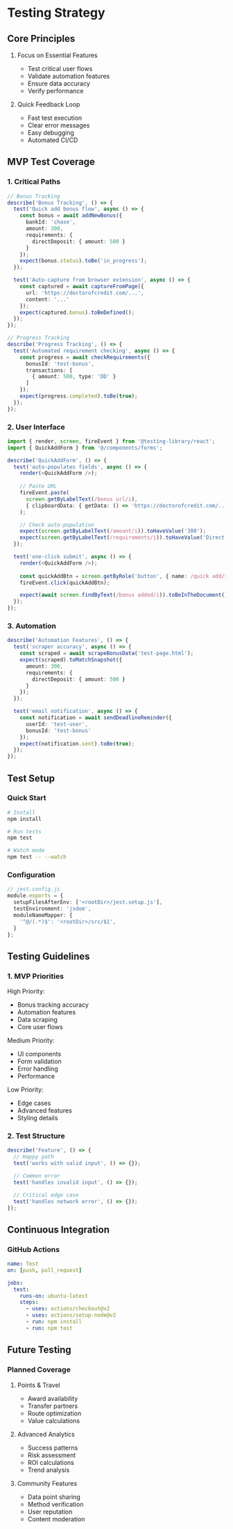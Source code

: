 # Testing Strategy

## Core Principles

1. Focus on Essential Features
   - Test critical user flows
   - Validate automation features
   - Ensure data accuracy
   - Verify performance

2. Quick Feedback Loop
   - Fast test execution
   - Clear error messages
   - Easy debugging
   - Automated CI/CD

## MVP Test Coverage

### 1. Critical Paths

```typescript
// Bonus Tracking
describe('Bonus Tracking', () => {
  test('Quick add bonus flow', async () => {
    const bonus = await addNewBonus({
      bankId: 'chase',
      amount: 300,
      requirements: {
        directDeposit: { amount: 500 }
      }
    });
    expect(bonus.status).toBe('in_progress');
  });

  test('Auto-capture from browser extension', async () => {
    const captured = await captureFromPage({
      url: 'https://doctorofcredit.com/...',
      content: '...'
    });
    expect(captured.bonus).toBeDefined();
  });
});

// Progress Tracking
describe('Progress Tracking', () => {
  test('Automated requirement checking', async () => {
    const progress = await checkRequirements({
      bonusId: 'test-bonus',
      transactions: [
        { amount: 500, type: 'DD' }
      ]
    });
    expect(progress.completed).toBe(true);
  });
});
```

### 2. User Interface

```typescript
import { render, screen, fireEvent } from '@testing-library/react';
import { QuickAddForm } from '@/components/forms';

describe('QuickAddForm', () => {
  test('auto-populates fields', async () => {
    render(<QuickAddForm />);
    
    // Paste URL
    fireEvent.paste(
      screen.getByLabelText(/bonus url/i),
      { clipboardData: { getData: () => 'https://doctorofcredit.com/...' } }
    );

    // Check auto-population
    expect(screen.getByLabelText(/amount/i)).toHaveValue('300');
    expect(screen.getByLabelText(/requirements/i)).toHaveValue('Direct deposit: $500');
  });

  test('one-click submit', async () => {
    render(<QuickAddForm />);
    
    const quickAddBtn = screen.getByRole('button', { name: /quick add/i });
    fireEvent.click(quickAddBtn);

    expect(await screen.findByText(/bonus added/i)).toBeInTheDocument();
  });
});
```

### 3. Automation

```typescript
describe('Automation Features', () => {
  test('scraper accuracy', async () => {
    const scraped = await scrapeBonusData('test-page.html');
    expect(scraped).toMatchSnapshot({
      amount: 300,
      requirements: {
        directDeposit: { amount: 500 }
      }
    });
  });

  test('email notification', async () => {
    const notification = await sendDeadlineReminder({
      userId: 'test-user',
      bonusId: 'test-bonus'
    });
    expect(notification.sent).toBe(true);
  });
});
```

## Test Setup

### Quick Start

```bash
# Install
npm install

# Run tests
npm test

# Watch mode
npm test -- --watch
```

### Configuration

```typescript
// jest.config.js
module.exports = {
  setupFilesAfterEnv: ['<rootDir>/jest.setup.js'],
  testEnvironment: 'jsdom',
  moduleNameMapper: {
    '^@/(.*)$': '<rootDir>/src/$1',
  }
};
```

## Testing Guidelines

### 1. MVP Priorities

High Priority:
- Bonus tracking accuracy
- Automation features
- Data scraping
- Core user flows

Medium Priority:
- UI components
- Form validation
- Error handling
- Performance

Low Priority:
- Edge cases
- Advanced features
- Styling details

### 2. Test Structure

```typescript
describe('Feature', () => {
  // Happy path
  test('works with valid input', () => {});

  // Common error
  test('handles invalid input', () => {});

  // Critical edge case
  test('handles network error', () => {});
});
```

## Continuous Integration

### GitHub Actions

```yaml
name: Test
on: [push, pull_request]

jobs:
  test:
    runs-on: ubuntu-latest
    steps:
      - uses: actions/checkout@v2
      - uses: actions/setup-node@v2
      - run: npm install
      - run: npm test
```

## Future Testing

### Planned Coverage

1. Points & Travel
   - Award availability
   - Transfer partners
   - Route optimization
   - Value calculations

2. Advanced Analytics
   - Success patterns
   - Risk assessment
   - ROI calculations
   - Trend analysis

3. Community Features
   - Data point sharing
   - Method verification
   - User reputation
   - Content moderation
